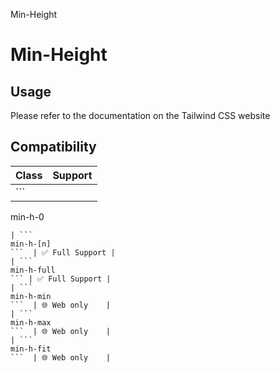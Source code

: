 Min-Height

# Min-Height

## Usage

Please refer to the documentation on the Tailwind CSS website

## Compatibility

| Class              | Support        |
| ------------------ | -------------- |
| ```
min-h-0
```    | ✅ Full Support |
| ```
min-h-[n]
```  | ✅ Full Support |
| ```
min-h-full
``` | ✅ Full Support |
| ```
min-h-min
```  | 🌐 Web only    |
| ```
min-h-max
```  | 🌐 Web only    |
| ```
min-h-fit
```  | 🌐 Web only    |
